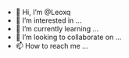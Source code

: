 - 👋 Hi, I’m @Leoxq
- 👀 I’m interested in ...
- 🌱 I’m currently learning ...
- 💞️ I’m looking to collaborate on ...
- 📫 How to reach me ...

<!---
Leoxq/Leoxq is a ✨ special ✨ repository because its `README.md` (this file) appears on your GitHub profile.
You can click the Preview link to take a look at your changes.
--->
